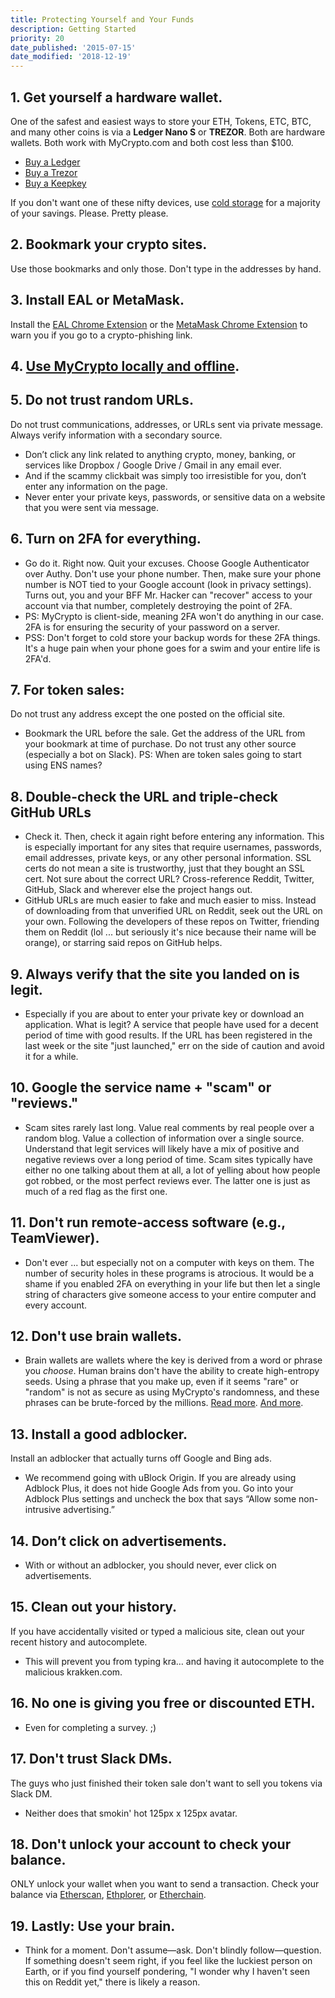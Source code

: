 ```yaml
---
title: Protecting Yourself and Your Funds
description: Getting Started
priority: 20
date_published: '2015-07-15'
date_modified: '2018-12-19'
---
```


## 1. Get yourself a hardware wallet.

One of the safest and easiest ways to store your ETH, Tokens, ETC, BTC, and many other coins is via a **Ledger Nano S** or **TREZOR**. Both are hardware wallets. Both work with MyCrypto.com and both cost less than $100.

* [Buy a Ledger](https://www.ledgerwallet.com/r/1985?path=/products/)
* [Buy a Trezor](https://shop.trezor.io/?offer_id=10&aff_id=1735)
* [Buy a Keepkey](http://keepkey.go2cloud.org/aff_c?offer_id=1&aff_id=4086)

If you don't want one of these nifty devices, use [cold storage](/how-to/offline/using-mycrypto-for-cold-storage) for a majority of your savings. Please. Pretty please.

## 2. Bookmark your crypto sites.

Use those bookmarks and only those. Don't type in the addresses by hand.

## 3. Install EAL or MetaMask.

Install the [EAL Chrome Extension](https://chrome.google.com/webstore/detail/etheraddresslookup/pdknmigbbbhmllnmgdfalmedcmcefdfn) or the [MetaMask Chrome Extension](https://chrome.google.com/webstore/detail/metamask/nkbihfbeogaeaoehlefnkodbefgpgknn) to warn you if you go to a crypto-phishing link.

## 4. [Use MyCrypto locally and offline](/how-to/offline/how-to-run-mycrypto-offline-and-locally).

## 5. Do not trust random URLs.

Do not trust communications, addresses, or URLs sent via private message. Always verify information with a secondary source.

* Don’t click any link related to anything crypto, money, banking, or services like Dropbox / Google Drive / Gmail in any email ever.
* And if the scammy clickbait was simply too irresistible for you, don’t enter any information on the page.
* Never enter your private keys, passwords, or sensitive data on a website that you were sent via message.

## 6. Turn on 2FA for everything.

* Go do it. Right now. Quit your excuses. Choose Google Authenticator over Authy. Don't use your phone number. Then, make sure your phone number is NOT tied to your Google account (look in privacy settings). Turns out, you and your BFF Mr. Hacker can "recover" access to your account via that number, completely destroying the point of 2FA.
* PS: MyCrypto is client-side, meaning 2FA won't do anything in our case. 2FA is for ensuring the security of your password on a server.
* PSS: Don't forget to cold store your backup words for these 2FA things. It's a huge pain when your phone goes for a swim and your entire life is 2FA'd.

## 7. For token sales:

Do not trust any address except the one posted on the official site.

* Bookmark the URL before the sale. Get the address of the URL from your bookmark at time of purchase. Do not trust any other source (especially a bot on Slack). PS: When are token sales going to start using ENS names?

## 8. Double-check the URL and triple-check GitHub URLs

* Check it. Then, check it again right before entering any information. This is especially important for any sites that require usernames, passwords, email addresses, private keys, or any other personal information. SSL certs do not mean a site is trustworthy, just that they bought an SSL cert. Not sure about the correct URL? Cross-reference Reddit, Twitter, GitHub, Slack and wherever else the project hangs out.
* GitHub URLs are much easier to fake and much easier to miss. Instead of downloading from that unverified URL on Reddit, seek out the URL on your own. Following the developers of these repos on Twitter, friending them on Reddit (lol ... but seriously it's nice because their name will be orange), or starring said repos on GitHub helps.

## 9. Always verify that the site you landed on is legit.

* Especially if you are about to enter your private key or download an application. What is legit? A service that people have used for a decent period of time with good results. If the URL has been registered in the last week or the site "just launched," err on the side of caution and avoid it for a while.

## 10. Google the service name + "scam" or "reviews."

* Scam sites rarely last long. Value real comments by real people over a random blog. Value a collection of information over a single source. Understand that legit services will likely have a mix of positive and negative reviews over a long period of time. Scam sites typically have either no one talking about them at all, a lot of yelling about how people got robbed, or the most perfect reviews ever. The latter one is just as much of a red flag as the first one.

## 11. Don't run remote-access software (e.g., TeamViewer).

* Don't ever ... but especially not on a computer with keys on them. The number of security holes in these programs is atrocious. It would be a shame if you enabled 2FA on everything in your life but then let a single string of characters give someone access to your entire computer and every account.

## 12. Don't use brain wallets.

* Brain wallets are wallets where the key is derived from a word or phrase you *choose*. Human brains don't have the ability to create high-entropy seeds. Using a phrase that you make up, even if it seems "rare" or "random" is not as secure as using MyCrypto's randomness, and these phrases can be brute-forced by the millions. [Read more](https://arstechnica.com/security/2013/10/how-the-bible-and-youtube-are-fueling-the-next-frontier-of-password-cracking/). [And more](https://arstechnica.com/security/2016/02/password-cracking-attacks-on-bitcoin-wallets-net-103000/).  

## 13. Install a good adblocker.

Install an adblocker that actually turns off Google and Bing ads.

* We recommend going with uBlock Origin. If you are already using Adblock Plus, it does not hide Google Ads from you. Go into your Adblock Plus settings and uncheck the box that says “Allow some non-intrusive advertising.”

## 14. Don’t click on advertisements.

* With or without an adblocker, you should never, ever click on advertisements.

## 15. Clean out your history.

If you have accidentally visited or typed a malicious site, clean out your recent history and autocomplete.

* This will prevent you from typing kra… and having it autocomplete to the malicious krakken.com.

## 16. No one is giving you free or discounted ETH.

* Even for completing a survey. ;)

## 17. Don't trust Slack DMs.

The guys who just finished their token sale don't want to sell you tokens via Slack DM.

* Neither does that smokin' hot 125px x 125px avatar.

## 18. Don't unlock your account to check your balance.

ONLY unlock your wallet when you want to send a transaction. Check your balance via [Etherscan](https://etherscan.io/), [Ethplorer](https://ethplorer.io/), or [Etherchain](https://www.etherchain.org/).

## 19. Lastly: Use your brain.

* Think for a moment. Don't assume—ask. Don't blindly follow—question. If something doesn't seem right, if you feel like the luckiest person on Earth, or if you find yourself pondering, "I wonder why I haven't seen this on Reddit yet," there is likely a reason.
